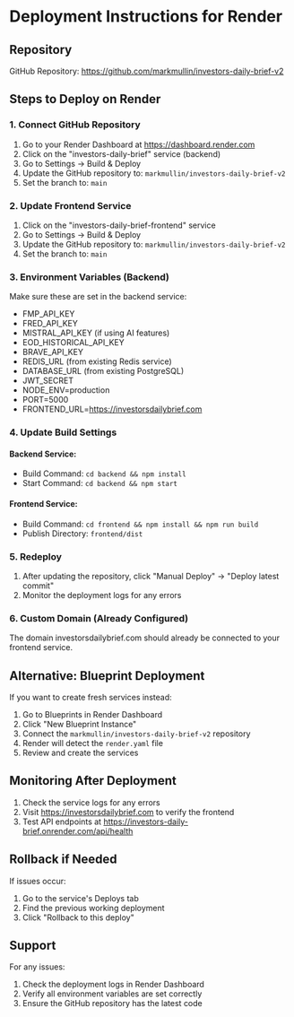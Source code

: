 # Deployment Instructions for Render

## Repository
GitHub Repository: https://github.com/markmullin/investors-daily-brief-v2

## Steps to Deploy on Render

### 1. Connect GitHub Repository
1. Go to your Render Dashboard at https://dashboard.render.com
2. Click on the "investors-daily-brief" service (backend)
3. Go to Settings → Build & Deploy
4. Update the GitHub repository to: `markmullin/investors-daily-brief-v2`
5. Set the branch to: `main`

### 2. Update Frontend Service
1. Click on the "investors-daily-brief-frontend" service
2. Go to Settings → Build & Deploy
3. Update the GitHub repository to: `markmullin/investors-daily-brief-v2`
4. Set the branch to: `main`

### 3. Environment Variables (Backend)
Make sure these are set in the backend service:
- FMP_API_KEY
- FRED_API_KEY
- MISTRAL_API_KEY (if using AI features)
- EOD_HISTORICAL_API_KEY
- BRAVE_API_KEY
- REDIS_URL (from existing Redis service)
- DATABASE_URL (from existing PostgreSQL)
- JWT_SECRET
- NODE_ENV=production
- PORT=5000
- FRONTEND_URL=https://investorsdailybrief.com

### 4. Update Build Settings

#### Backend Service:
- Build Command: `cd backend && npm install`
- Start Command: `cd backend && npm start`

#### Frontend Service:
- Build Command: `cd frontend && npm install && npm run build`
- Publish Directory: `frontend/dist`

### 5. Redeploy
1. After updating the repository, click "Manual Deploy" → "Deploy latest commit"
2. Monitor the deployment logs for any errors

### 6. Custom Domain (Already Configured)
The domain investorsdailybrief.com should already be connected to your frontend service.

## Alternative: Blueprint Deployment

If you want to create fresh services instead:

1. Go to Blueprints in Render Dashboard
2. Click "New Blueprint Instance"
3. Connect the `markmullin/investors-daily-brief-v2` repository
4. Render will detect the `render.yaml` file
5. Review and create the services

## Monitoring After Deployment

1. Check the service logs for any errors
2. Visit https://investorsdailybrief.com to verify the frontend
3. Test API endpoints at https://investors-daily-brief.onrender.com/api/health

## Rollback if Needed

If issues occur:
1. Go to the service's Deploys tab
2. Find the previous working deployment
3. Click "Rollback to this deploy"

## Support

For any issues:
1. Check the deployment logs in Render Dashboard
2. Verify all environment variables are set correctly
3. Ensure the GitHub repository has the latest code
